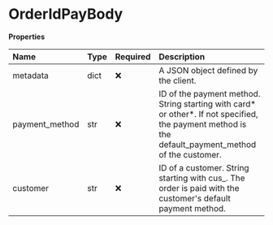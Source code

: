 # OrderIdPayBody

**Properties**

| Name           | Type | Required | Description                                                                                                                                         |
| :------------- | :--- | :------- | :-------------------------------------------------------------------------------------------------------------------------------------------------- |
| metadata       | dict | ❌       | A JSON object defined by the client.                                                                                                                |
| payment_method | str  | ❌       | ID of the payment method. String starting with card* or other*. If not specified, the payment method is the default_payment_method of the customer. |
| customer       | str  | ❌       | ID of a customer. String starting with cus\_. The order is paid with the customer's default payment method.                                         |

